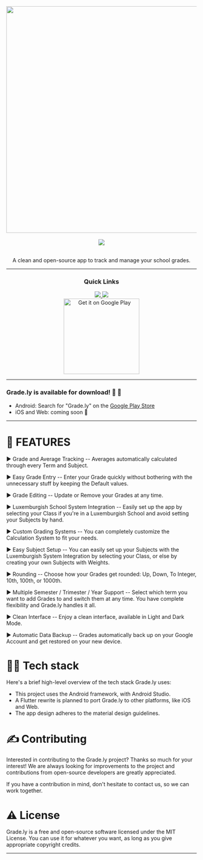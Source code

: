 <div align='center'>
<a href="https://play.google.com/store/apps/details?id=com.NightDreamGames.Grade.ly">
<img src="https://user-images.githubusercontent.com/49079695/152243403-eea6e8c0-30c3-48c2-8866-3e576ba2bf63.png" width="600" />
</a>

<br />

<br />

<a href="https://play.google.com/store/apps/details?id=com.NightDreamGames.Grade.ly">
<img src='https://img.shields.io/badge/VERSION-1.0.3-%2523FDD835'>
</a>

<br />

<br />

A clean and open-source app to track and manage your school grades.

---

### Quick Links

<a href='https://nightdreamgames.github.io'>
<img src='https://img.shields.io/badge/HOMEPAGE-gray?style=for-the-badge'>
</a>

<a href='https://play.google.com/store/apps/details?id=com.NightDreamGames.Grade.ly'>
<img src='https://img.shields.io/badge/DOWNLOAD-blue?style=for-the-badge'>
</a>

<br />

<a href='https://play.google.com/store/apps/details?id=com.NightDreamGames.Grade.ly&pcampaignid=pcampaignidMKT-Other-global-all-co-prtnr-py-PartBadge-Mar2515-1'>
<img alt='Get it on Google Play' src='https://play.google.com/intl/en_us/badges/static/images/badges/en_badge_web_generic.png' style="width: 200; " width="200" />
</a>
</div>

---

### Grade.ly is available for download! 🥳 🚀

- Android: Search for "Grade.ly" on
  the [Google Play Store](https://play.google.com/store/apps/details?id=com.NightDreamGames.Grade.ly)
- iOS and Web: coming soon 👀

---

# 📒 FEATURES

► Grade and Average Tracking -- Averages automatically calculated through every Term and Subject.

► Easy Grade Entry -- Enter your Grade quickly without bothering with the unnecessary stuff by
keeping the Default values.

► Grade Editing -- Update or Remove your Grades at any time.

► Luxemburgish School System Integration -- Easily set up the app by selecting your Class if you're
in a Luxemburgish School and avoid setting your Subjects by hand.

► Custom Grading Systems -- You can completely customize the Calculation System to fit your needs.

► Easy Subject Setup -- You can easily set up your Subjects with the Luxemburgish System Integration
by selecting your Class, or else by creating your own Subjects with Weights.

► Rounding -- Choose how your Grades get rounded: Up, Down, To Integer, 10th, 100th, or 1000th.

► Multiple Semester / Trimester / Year Support -- Select which term you want to add Grades to and
switch them at any time. You have complete flexibility and Grade.ly handles it all.

► Clean Interface -- Enjoy a clean interface, available in Light and Dark Mode.

► Automatic Data Backup -- Grades automatically back up on your Google Account and get restored on
your new device.

# 👨‍💻 Tech stack

Here's a brief high-level overview of the tech stack Grade.ly uses:

- This project uses the Android framework, with Android Studio.
- A Flutter rewrite is planned to port Grade.ly to other platforms, like iOS and Web.
- The app design adheres to the material design guidelines.

# ✍️ Contributing

Interested in contributing to the Grade.ly project? Thanks so much for your interest! We are always
looking for improvements to the project and contributions from open-source developers are greatly
appreciated.

If you have a contribution in mind, don't hesitate to contact us, so we can work together.

# ⚠️ License

Grade.ly is a free and open-source software licensed under the MIT License. You can use it for
whatever you want, as long as you give appropriate copyright credits.

---
